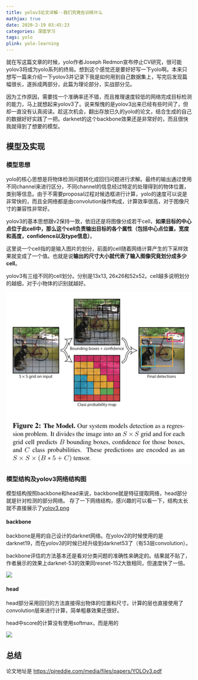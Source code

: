```yaml
---
title: yolov3论文详解--我们究竟在训练什么
mathjax: true
date: 2020-2-19 03:45:23
categories: 深度学习
tags: yolo
plink: yolo-learning
---
```


就在写这篇文章的时候，yolo作者Joseph Redmon宣布停止CV研究，很可能yolov3将成为yolo系列的终局。想到这个感觉还是要好好写一下yolo啊。本来只想写一篇来介绍一下yolov3并记录下我是如何用到自己数据集上，写完后发现篇幅很长，遂拆成两部分，此篇为理论部分，实战部分见。

因为工作原因，需要找一个准确率还不错，而且推理速度较低的网络完成目标检测的能力，马上就想起来yolov3了。说来惭愧的是yolov3出来已经有些时间了，但却一直没有认真阅读。趁这次机会，翻出存放已久的yolo的论文，结合生成的自己的数据好好实践了一把。darknet的这个backbone效果还是非常好的，而且很快我就得到了想要的模型。

## 模型及实现

### 模型思想

yolo的核心思想是将物体检测问题转化成回归问题进行求解。最终的输出通过使用不同channel来进行区分，不同channel的信息经过特定的处理得到的物体位置，类别等信息。由于不需要proposal过程对候选框进行计算，yolo的速度可以说是非常快的，而且全网络都是由convolution操作构成，计算效率很高，对于图像尺寸的兼容性非常好。

yolov3的基本思想跟v2保持一致，依旧还是将图像分成若干cell，**如果目标的中心点位于此cell中，那么这个cell负责输出目标的各个属性（包括中心点位置，宽度和高度，confidence以及type信息）**。

这里说一个cell指的是输入图片的划分，前面的cell随着网络计算产生的下采样效果就变成了一个值。也就是说**输出的尺寸大小就代表了输入图像究竟划分成多少cell**。

yolov3有三组不同的cell划分。分别是13x13, 26x26和52x52。cell越多说明划分的越细，对于小物体的识别就越好。

![](/images/20200306161204.jpg)

### 模型结构及yolov3网络结构图

模型结构按照backbone和head来说，backbone就是特征提取网络，head部分就是针对检测的部分网络。 存了一下网络结构，感兴趣的可以看一下，结构太长就不直接展示了[yolov3.png](/images/yolov3.png)

#### backbone

backbone是用的自己设计的darknet网络。在yolov2的时候使用的是darknet19，而在yolov3的时候已经升级到darknet53了（有53层convolution）。

backbone评估的方法基本还是看对分类问题的准确性来确定的。结果就不贴了，作者展示的效果上darknet-53的效果同resnet-152大致相同，但速度快了一倍。

![](/images/20200306161314.jpg)

#### head

head部分采用回归的方法直接得出物体的位置和尺寸。计算的层也直接使用了convolution层来进行计算，简单粗暴效果还很好。

head中score的计算没有使用softmax，而是用的

![](/images/20200306161902.jpg)

## 总结

论文地址是 https://pjreddie.com/media/files/papers/YOLOv3.pdf